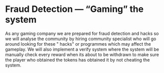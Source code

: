 # Fraud Detection — “Gaming” the system

As any gaming company we are prepared for fraud detection and hacks so we will analyse the community by hiring community specialist who will go around looking for these " hacks" or programmes which may affect the gameplay. We will also implement a verify system where the system will be manually check every reward when its about to be withdrawn to make sure the player who obtained the tokens has obtained it by not cheating the system.
